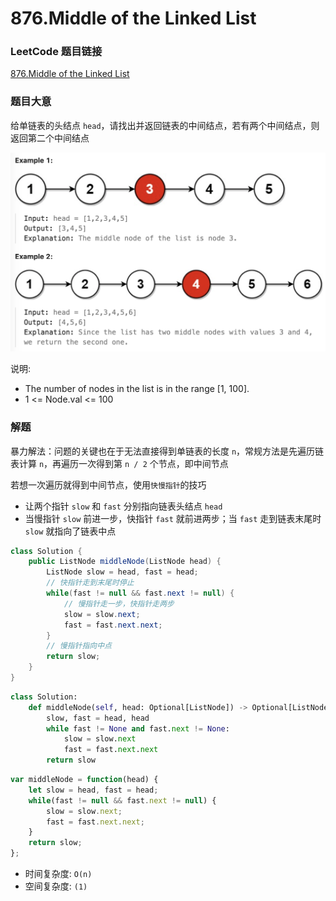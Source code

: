 # 876.Middle of the Linked List


### LeetCode 题目链接

[876.Middle of the Linked List](https://leetcode.com/problems/middle-of-the-linked-list/)

### 题目大意

给单链表的头结点 `head`，请找出并返回链表的中间结点，若有两个中间结点，则返回第二个中间结点

![alt text](example9.png)

说明:
- The number of nodes in the list is in the range [1, 100].
- 1 <= Node.val <= 100

### 解题

暴力解法：问题的关键也在于无法直接得到单链表的长度 `n`，常规方法是先遍历链表计算 `n`，再遍历一次得到第 `n / 2` 个节点，即中间节点

若想一次遍历就得到中间节点，使用`快慢指针`的技巧
- 让两个指针 `slow` 和 `fast` 分别指向链表头结点 `head`
- 当慢指针 `slow` 前进一步，快指针 `fast` 就前进两步；当 `fast` 走到链表末尾时 `slow` 就指向了链表中点

```java
class Solution {
    public ListNode middleNode(ListNode head) {
        ListNode slow = head, fast = head;
        // 快指针走到末尾时停止
        while(fast != null && fast.next != null) {
            // 慢指针走一步，快指针走两步
            slow = slow.next;
            fast = fast.next.next;
        }
        // 慢指针指向中点
        return slow;
    }
}
```
```python
class Solution:
    def middleNode(self, head: Optional[ListNode]) -> Optional[ListNode]:
        slow, fast = head, head
        while fast != None and fast.next != None:
            slow = slow.next
            fast = fast.next.next
        return slow
```
```js
var middleNode = function(head) {
    let slow = head, fast = head;
    while(fast != null && fast.next != null) {
        slow = slow.next;
        fast = fast.next.next;
    }
    return slow;
};
```
- 时间复杂度: `O(n)`
- 空间复杂度: `(1)`